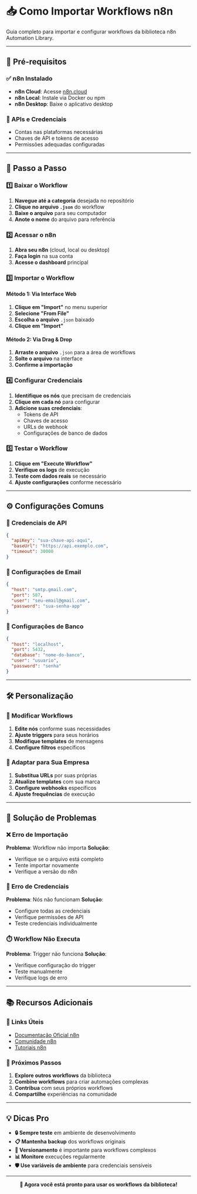 # 📥 Como Importar Workflows n8n

Guia completo para importar e configurar workflows da biblioteca n8n Automation Library.

---

## 🎯 Pré-requisitos

### ✅ n8n Instalado
- **n8n Cloud**: Acesse [n8n.cloud](https://n8n.cloud)
- **n8n Local**: Instale via Docker ou npm
- **n8n Desktop**: Baixe o aplicativo desktop

### 🔑 APIs e Credenciais
- Contas nas plataformas necessárias
- Chaves de API e tokens de acesso
- Permissões adequadas configuradas

---

## 🚀 Passo a Passo

### 1️⃣ Baixar o Workflow

1. **Navegue até a categoria** desejada no repositório
2. **Clique no arquivo `.json`** do workflow
3. **Baixe o arquivo** para seu computador
4. **Anote o nome** do arquivo para referência

### 2️⃣ Acessar o n8n

1. **Abra seu n8n** (cloud, local ou desktop)
2. **Faça login** na sua conta
3. **Acesse o dashboard** principal

### 3️⃣ Importar o Workflow

#### Método 1: Via Interface Web
1. **Clique em "Import"** no menu superior
2. **Selecione "From File"**
3. **Escolha o arquivo** `.json` baixado
4. **Clique em "Import"**

#### Método 2: Via Drag & Drop
1. **Arraste o arquivo** `.json` para a área de workflows
2. **Solte o arquivo** na interface
3. **Confirme a importação**

### 4️⃣ Configurar Credenciais

1. **Identifique os nós** que precisam de credenciais
2. **Clique em cada nó** para configurar
3. **Adicione suas credenciais**:
   - Tokens de API
   - Chaves de acesso
   - URLs de webhook
   - Configurações de banco de dados

### 5️⃣ Testar o Workflow

1. **Clique em "Execute Workflow"**
2. **Verifique os logs** de execução
3. **Teste com dados reais** se necessário
4. **Ajuste configurações** conforme necessário

---

## ⚙️ Configurações Comuns

### 🔐 Credenciais de API

```json
{
  "apiKey": "sua-chave-api-aqui",
  "baseUrl": "https://api.exemplo.com",
  "timeout": 30000
}
```

### 📧 Configurações de Email

```json
{
  "host": "smtp.gmail.com",
  "port": 587,
  "user": "seu-email@gmail.com",
  "password": "sua-senha-app"
}
```

### 💾 Configurações de Banco

```json
{
  "host": "localhost",
  "port": 5432,
  "database": "nome-do-banco",
  "user": "usuario",
  "password": "senha"
}
```

---

## 🛠️ Personalização

### 📝 Modificar Workflows

1. **Edite nós** conforme suas necessidades
2. **Ajuste triggers** para seus horários
3. **Modifique templates** de mensagens
4. **Configure filtros** específicos

### 🔄 Adaptar para Sua Empresa

1. **Substitua URLs** por suas próprias
2. **Atualize templates** com sua marca
3. **Configure webhooks** específicos
4. **Ajuste frequências** de execução

---

## 🚨 Solução de Problemas

### ❌ Erro de Importação

**Problema**: Workflow não importa
**Solução**:
- Verifique se o arquivo está completo
- Tente importar novamente
- Verifique a versão do n8n

### 🔑 Erro de Credenciais

**Problema**: Nós não funcionam
**Solução**:
- Configure todas as credenciais
- Verifique permissões de API
- Teste credenciais individualmente

### ⏱️ Workflow Não Executa

**Problema**: Trigger não funciona
**Solução**:
- Verifique configuração do trigger
- Teste manualmente
- Verifique logs de erro

---

## 📚 Recursos Adicionais

### 🔗 Links Úteis

- [Documentação Oficial n8n](https://docs.n8n.io/)
- [Comunidade n8n](https://community.n8n.io/)
- [Tutoriais n8n](https://n8n.io/tutorials/)

### 📖 Próximos Passos

1. **Explore outros workflows** da biblioteca
2. **Combine workflows** para criar automações complexas
3. **Contribua** com seus próprios workflows
4. **Compartilhe** experiências na comunidade

---

## 💡 Dicas Pro

- **🔒 Sempre teste** em ambiente de desenvolvimento
- **📋 Mantenha backup** dos workflows originais
- **🔄 Versionamento** é importante para workflows complexos
- **📊 Monitore** execuções regularmente
- **🛡️ Use variáveis de ambiente** para credenciais sensíveis

---

<div align="center">

**🎉 Agora você está pronto para usar os workflows da biblioteca!**

</div>
